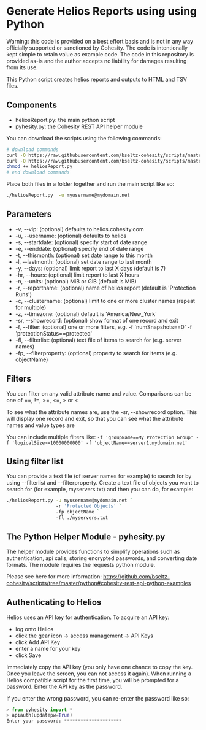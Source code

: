 # Generate Helios Reports using  using Python

Warning: this code is provided on a best effort basis and is not in any way officially supported or sanctioned by Cohesity. The code is intentionally kept simple to retain value as example code. The code in this repository is provided as-is and the author accepts no liability for damages resulting from its use.

This Python script creates helios reports and outputs to HTML and TSV files.

## Components

* heliosReport.py: the main python script
* pyhesity.py: the Cohesity REST API helper module

You can download the scripts using the following commands:

```bash
# download commands
curl -O https://raw.githubusercontent.com/bseltz-cohesity/scripts/master/reports/heliosV2/python/heliosReport/heliosReport.py
curl -O https://raw.githubusercontent.com/bseltz-cohesity/scripts/master/python/pyhesity.py
chmod +x heliosReport.py
# end download commands
```

Place both files in a folder together and run the main script like so:

```bash
./heliosReport.py  -u myusername@mydomain.net
```

## Parameters

* -v, --vip: (optional) defaults to helios.cohesity.com
* -u, --username: (optional) defaults to helios
* -s, --startdate: (optional) specify start of date range
* -e, --enddate: (optional) specify end of date range
* -t, --thismonth: (optional) set date range to this month
* -l, --lastmonth: (optional) set date range to last month
* -y, --days: (optional) limit report to last X days (default is 7)
* -hr, --hours: (optional) limit report to last X hours
* -n, --units: (optional) MiB or GiB (default is MiB)
* -r, --reportname: (optional) name of helios report (default is 'Protection Runs')
* -c, --clustername: (optional) limit to one or more cluster names (repeat for multiple)
* -z, --timezone: (optional) default is 'America/New_York'
* -sr, --showrecord: (optional) show format of one record and exit
* -f, --filter: (optional) one or more filters, e.g. -f 'numSnapshots==0' -f 'protectionStatus==protected'
* -fl, --filterlist: (optional) text file of items to search for (e.g. server names)
* -fp, --filterproperty: (optional) property to search for items (e.g. objectName)

## Filters

You can filter on any valid attribute name and value. Comparisons can be one of ==, !=, >=, <=, > or <

To see what the attribute names are, use the -sr, --showrecord option. This will display one record and exit, so that you can see what the attribute names and value types are

You can include multiple filters like: `-f 'groupName==My Protection Group' -f 'logicalSize>=10000000000' -f 'objectName==server1.mydomain.net'`

## Using filter list

You can provide a text file (of server names for example) to search for by using --filterlist and --filterproperty. Create a text file of objects you want to search for (for example, myservers.txt) and then you can do, for example:

```bash
./heliosReport.py -u myusername@mydomain.net `
                  -r 'Protected Objects' `
                  -fp objectName `
                  -fl ./myservers.txt
```

## The Python Helper Module - pyhesity.py

The helper module provides functions to simplify operations such as authentication, api calls, storing encrypted passwords, and converting date formats. The module requires the requests python module.

Please see here for more information: <https://github.com/bseltz-cohesity/scripts/tree/master/python#cohesity-rest-api-python-examples>

## Authenticating to Helios

Helios uses an API key for authentication. To acquire an API key:

* log onto Helios
* click the gear icon -> access management -> API Keys
* click Add API Key
* enter a name for your key
* click Save

Immediately copy the API key (you only have one chance to copy the key. Once you leave the screen, you can not access it again). When running a Helios compatible script for the first time, you will be prompted for a password. Enter the API key as the password.

If you enter the wrong password, you can re-enter the password like so:

```python
> from pyhesity import *
> apiauth(updatepw=True)
Enter your password: *********************
```
